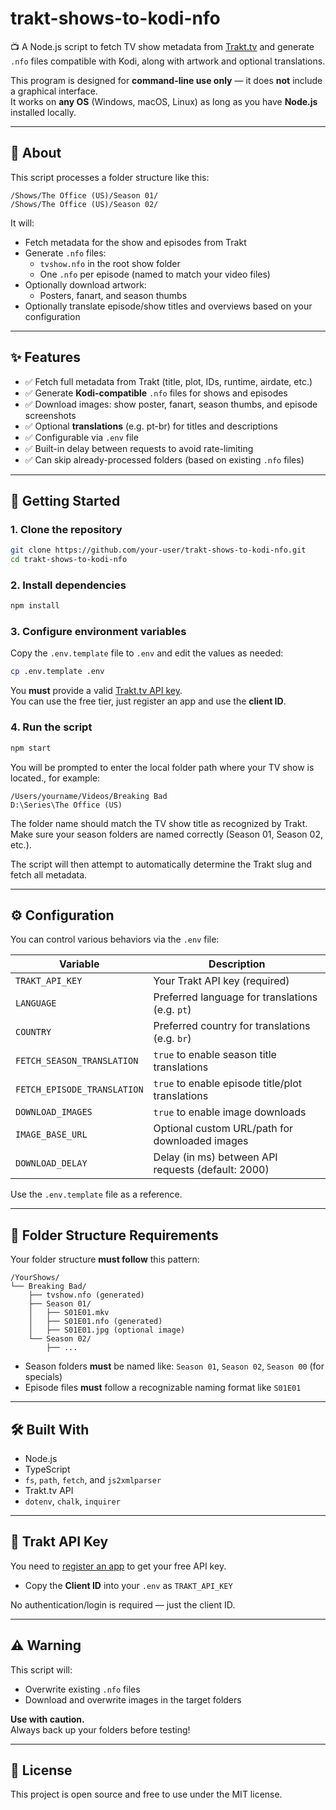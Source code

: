 # trakt-shows-to-kodi-nfo

📺 A Node.js script to fetch TV show metadata from [Trakt.tv](https://trakt.tv) and generate `.nfo` files compatible with Kodi, along with artwork and optional translations.

This program is designed for **command-line use only** — it does **not** include a graphical interface.  
It works on **any OS** (Windows, macOS, Linux) as long as you have **Node.js** installed locally.

---

## 📖 About

This script processes a folder structure like this:

```
/Shows/The Office (US)/Season 01/
/Shows/The Office (US)/Season 02/
```

It will:

- Fetch metadata for the show and episodes from Trakt
- Generate `.nfo` files:
  - `tvshow.nfo` in the root show folder
  - One `.nfo` per episode (named to match your video files)
- Optionally download artwork:
  - Posters, fanart, and season thumbs
- Optionally translate episode/show titles and overviews based on your configuration

---

## ✨ Features

- ✅ Fetch full metadata from Trakt (title, plot, IDs, runtime, airdate, etc.)
- ✅ Generate **Kodi-compatible** `.nfo` files for shows and episodes
- ✅ Download images: show poster, fanart, season thumbs, and episode screenshots
- ✅ Optional **translations** (e.g. pt-br) for titles and descriptions
- ✅ Configurable via `.env` file
- ✅ Built-in delay between requests to avoid rate-limiting
- ✅ Can skip already-processed folders (based on existing `.nfo` files)

---

## 🚀 Getting Started

### 1. Clone the repository

```bash
git clone https://github.com/your-user/trakt-shows-to-kodi-nfo.git
cd trakt-shows-to-kodi-nfo
```

### 2. Install dependencies

```bash
npm install
```

### 3. Configure environment variables

Copy the `.env.template` file to `.env` and edit the values as needed:

```bash
cp .env.template .env
```

You **must** provide a valid [Trakt.tv API key](https://trakt.tv/oauth/applications/new).  
You can use the free tier, just register an app and use the **client ID**.

### 4. Run the script

```bash
npm start
```

You will be prompted to enter the local folder path where your TV show is located., for example:

```
/Users/yourname/Videos/Breaking Bad
D:\Series\The Office (US)
```

The folder name should match the TV show title as recognized by Trakt.
Make sure your season folders are named correctly (Season 01, Season 02, etc.).

The script will then attempt to automatically determine the Trakt slug and fetch all metadata.

---

## ⚙️ Configuration

You can control various behaviors via the `.env` file:

| Variable                      | Description                                          |
|------------------------------|------------------------------------------------------|
| `TRAKT_API_KEY`              | Your Trakt API key (required)                        |
| `LANGUAGE`                   | Preferred language for translations (e.g. `pt`)      |
| `COUNTRY`                    | Preferred country for translations (e.g. `br`)       |
| `FETCH_SEASON_TRANSLATION`  | `true` to enable season title translations           |
| `FETCH_EPISODE_TRANSLATION` | `true` to enable episode title/plot translations     |
| `DOWNLOAD_IMAGES`           | `true` to enable image downloads                     |
| `IMAGE_BASE_URL`            | Optional custom URL/path for downloaded images       |
| `DOWNLOAD_DELAY`            | Delay (in ms) between API requests (default: 2000)   |

Use the `.env.template` file as a reference.

---

## 🧠 Folder Structure Requirements

Your folder structure **must follow** this pattern:

```
/YourShows/
└── Breaking Bad/
    ├── tvshow.nfo (generated)
    ├── Season 01/
    │   ├── S01E01.mkv
    │   ├── S01E01.nfo (generated)
    │   ├── S01E01.jpg (optional image)
    └── Season 02/
        ├── ...
```

- Season folders **must** be named like: `Season 01`, `Season 02`, `Season 00` (for specials)
- Episode files **must** follow a recognizable naming format like `S01E01`

---

## 🛠 Built With

- Node.js
- TypeScript
- `fs`, `path`, `fetch`, and `js2xmlparser`
- Trakt.tv API
- `dotenv`, `chalk`, `inquirer`

---

## 🔐 Trakt API Key

You need to [register an app](https://trakt.tv/oauth/applications/new) to get your free API key.

- Copy the **Client ID** into your `.env` as `TRAKT_API_KEY`

No authentication/login is required — just the client ID.

---

## ⚠️ Warning

This script will:

- Overwrite existing `.nfo` files
- Download and overwrite images in the target folders

**Use with caution.**  
Always back up your folders before testing!

---

## 📄 License

This project is open source and free to use under the MIT license.
